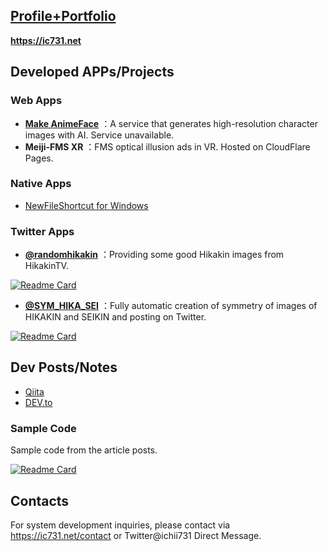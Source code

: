## [Profile+Portfolio](https://ic731.net/)

**https://ic731.net**

## Developed APPs/Projects

### Web Apps

- **[Make AnimeFace](https://ai.0115765.com/makeface/)** ：A service that generates high-resolution character images with AI.
  Service unavailable.
- **Meiji-FMS XR** ：FMS optical illusion ads in VR. Hosted on CloudFlare Pages.

### Native Apps

- [NewFileShortcut for Windows](https://tools.ic731.net/NewFileShortcut/#/)

### Twitter Apps

- **[@randomhikakin](https://twitter.com/randomhikakin)** ：Providing some good Hikakin images from HikakinTV.

[![Readme Card](https://github-readme-stats.vercel.app/api/pin/?username=ichii731&repo=randomhikakin)](https://github.com/ichii731/randomhikakin)

- **[@SYM_HIKA_SEI](https://twitter.com/SYM_HIKA_SEI)** ：Fully automatic creation of symmetry of images of HIKAKIN and SEIKIN and posting on Twitter.

[![Readme Card](https://github-readme-stats.vercel.app/api/pin/?username=ichii731&repo=symmetry_bot)](https://github.com/ichii731/symmetry_bot)

## Dev Posts/Notes

- [Qiita](https://qiita.com/ichii731/)
- [DEV.to](https://dev.to/ichii731/)

### Sample Code

Sample code from the article posts.

[![Readme Card](https://github-readme-stats.vercel.app/api/pin/?username=ichii731&repo=php-examples)](https://github.com/ichii731/php-examples)

## Contacts

For system development inquiries, please contact via https://ic731.net/contact or Twitter@ichii731 Direct Message.
